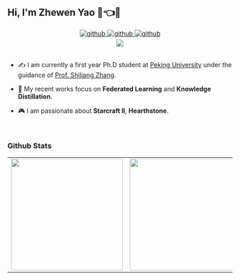 ## Hi, I'm Zhewen Yao 🤡👈🤗  
  

<div align="center">
    <a href="https://github.com/Accelerator12919" target="_blank">
        <img src=https://img.shields.io/badge/github-white.svg?&style=for-the-badge&logo=github&logoColor=black alt=github style="margin-bottom: 5px;" />
    </a>
    <a href="mailto:zwyao.pku@gmail.com" target="_blank">
        <img src=https://img.shields.io/badge/gmail-blue.svg?&style=for-the-badge&logo=gmail&logoColor=white alt=github style="margin-bottom: 5px;" />
    </a>
    <a href="https://space.bilibili.com/21082912" target="_blank">
        <img src=https://img.shields.io/badge/bilibili-ff69b4.svg?&style=for-the-badge&logo=bilibili&logoColor=white alt=github style="margin-bottom: 5px;" />
    </a>
</div>  


<div align="center">
    <img src="https://komarev.com/ghpvc/?username=Accelerator12919&&style=flat-square" align="center"/>
</div>  


<br/>  

<p>

* ✍️  I am currently a first year Ph.D student at [Peking University](https://www.pku.edu.cn/) under the guidance of [Prof. Shiliang Zhang](https://pkuvmc.com).  
  
* 🤤 My recent works focus on **Federated Learning** and **Knowledge Distillation**.
  
* 🎮 I am passionate about **Starcraft II**, **Hearthstone**.
  
</p>

<br/>  




### Github Stats  
<div align="center">
<table><tr>
<td algn="center" valign="center">
    <img src="https://github-readme-stats-fork-beta.vercel.app/api?username=Accelerator12919&show_icons=true&count_private=true&hide_border=true&cache_seconds=1" align="center" style="height: 250px" />
</td>
<td align="center" valign="center">
    <img src="https://github-readme-stats-fork-beta.vercel.app/api/top-langs/?username=Accelerator12919&hide_border=true&layout=compact&cache_seconds=1" align="center" style="height: 250px"/>
</td>
</tr></table>
</div>
